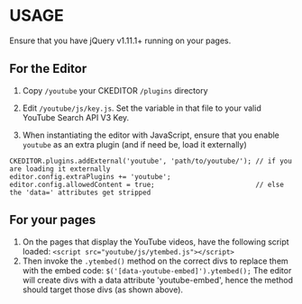 # USAGE

Ensure that you have jQuery v1.11.1+ running on your pages.

## For the Editor
1. Copy `/youtube` your CKEDITOR `/plugins` directory

2. Edit `/youtube/js/key.js`. Set the variable in that file to your valid
   YouTube Search API V3 Key.

3. When instantiating the editor with JavaScript, ensure that you enable
   `youtube` as an extra plugin (and if need be, load it externally)

```
CKEDITOR.plugins.addExternal('youtube', 'path/to/youtube/'); // if you are loading it externally
editor.config.extraPlugins += 'youtube';
editor.config.allowedContent = true;                         // else the 'data=' attributes get stripped
```

## For your pages
1. On the pages that display the YouTube videos, have the following script loaded:
        ```
        <script src="youtube/js/ytembed.js"></script>
        ```
2. Then invoke the `.ytembed()` method on the correct divs to replace them with the embed code:
        ```
        $('[data-youtube-embed]').ytembed();
        ```
   The editor will create divs with a data attribute 'youtube-embed', hence the method should target
   those divs (as shown above).
